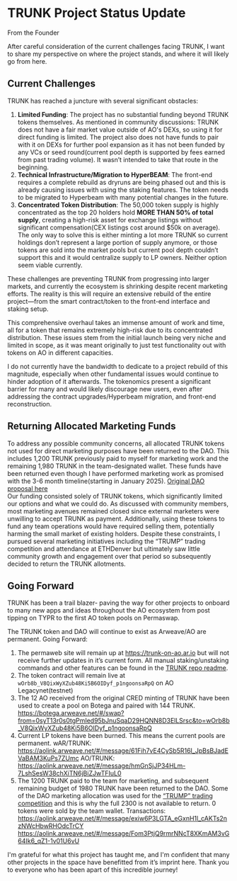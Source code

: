 # TRUNK Project Status Update

From the Founder

After careful consideration of the current challenges facing TRUNK, I want to share my perspective on where the project stands, and where it will likely go from here.

## Current Challenges

TRUNK has reached a juncture with several significant obstacles:

1. **Limited Funding**: The project has no substantial funding beyond TRUNK tokens themselves. As mentioned in community discussions: TRUNK does not have a fair market value outside of AO's DEXs, so using it for direct funding is limited. The project also does not have funds to pair with it on DEXs for further pool expansion as it has not been funded by any VCs or seed round(current pool depth is supported by fees earned from past trading volume). It wasn’t intended to take that route in the beginning.
2. **Technical Infrastructure/Migration to HyperBEAM**: The front-end requires a complete rebuild as dryruns are being phased out and this is already causing issues with using the staking features. The token needs to be migrated to Hyperbeam with many potential changes in the future.
3. **Concentrated Token Distribution**: The 50,000 token supply is highly concentrated as the top 20 holders hold **MORE THAN 50% of total supply**, creating a high-risk asset for exchange listings without significant compensation(CEX listings cost around $50k on average). The only way to solve this is either minting a lot more TRUNK so current holdings don’t represent a large portion of supply anymore, or those tokens are sold into the market pools but current pool depth couldn’t support this and it would centralize supply to LP owners. Neither option seem viable currently.

These challenges are preventing TRUNK from progressing into larger markets, and currently the ecosystem is shrinking despite recent marketing efforts. The reality is this will require an extensive rebuild of the entire project—from the smart contract/token to the front-end interface and staking setup.

This comprehensive overhaul takes an immense amount of work and time, all for a token that remains extremely high-risk due to its concentrated distribution. These issues stem from the initial launch being very niche and limited in scope, as it was meant originally to just test functionality out with tokens on AO in different capacities.

I do not currently have the bandwidth to dedicate to a project rebuild of this magnitude, especially when other fundamental issues would continue to hinder adoption of it afterwards. The tokenomics present a significant barrier for many and would likely discourage new users, even after addressing the contract upgrades/Hyperbeam migration, and front-end reconstruction. 

## Returning Allocated Marketing Funds

To address any possible community concerns, all allocated TRUNK tokens not used for direct marketing purposes have been returned to the DAO. This includes 1,200 TRUNK previously paid to myself for marketing work and the remaining 1,980 TRUNK in the team-designated wallet. These funds have been returned even though I have performed marketing work as promised with the 3-6 month timeline(starting in January 2025). [Original DAO proposal here](https://cw4qfq7vwti2n5hpukpumwkmdhokqioqnc42hbtb2lzcagnbimfa.arweave.net/FbkCw_W00ab076KfRllMGdyoIdBouaOGYdLyIBmhQwo)  
Our funding consisted solely of TRUNK tokens, which significantly limited our options and what we could do. As discussed with community members, most marketing avenues remained closed since external marketers were unwilling to accept TRUNK as payment. Additionally, using these tokens to fund any team operations would have required selling them, potentially harming the small market of existing holders. 
Despite these constraints, I pursued several marketing initiatives including the “TRUMP” trading competition and attendance at ETHDenver but ultimately saw little community growth and engagement over that period so subsequently decided to return the TRUNK allotments.

## Going Forward

TRUNK has been a trail blazer- paving the way for other projects to onboard to many new apps and ideas throughout the AO ecosystem from post tipping on TYPR to the first AO token pools on Permaswap.

The TRUNK token and DAO will continue to exist as Arweave/AO are permanent.
Going Forward:

1. The permaweb site will remain up at https://trunk-on-ao.ar.io but will not receive further updates in it’s current form.
    All manual staking/unstaking commands and other features can be found in the [TRUNK repo readme](https://github.com/Jonny-Ringo/TRUNK/blob/main/README.md).
2. The token contract will remain live at `wOrb8b_V8QixWyXZub48Ki5B6OIDyf_p1ngoonsaRpQ` on AO Legacynet(testnet)
3. The 12 AO received from the original CRED minting of TRUNK have been used to create a pool on Botega and paired with 144 TRUNK. 
https://botega.arweave.net/#/swap?from=0syT13r0s0tgPmIed95bJnuSqaD29HQNN8D3ElLSrsc&to=wOrb8b_V8QixWyXZub48Ki5B6OIDyf_p1ngoonsaRpQ
4. Current LP tokens have been burned. This means the current pools are permanent.
wAR/TRUNK: https://aolink.arweave.net/#/message/61Fih7vE4CySb5R16I_JpBsBJadEVaBAM3KuPs7ZUmc
AO/TRUNK: https://aolink.arweave.net/#/message/hmGnSjJP34HLm-7LshSesW38chXiTN6jBiZJwTFIuL0
5. The 1200 TRUNK paid to the team for marketing, and subsequent remaining budget of 1980 TRUNK have been returned to the DAO. Some of the DAO marketing allocation was used for the [“TRUMP” trading competition](https://x.com/TrunkToken/status/1882161312652018049) and this is why the full 2300 is not available to return. 0 tokens were sold by the team wallet.
Transactions:
https://aolink.arweave.net/#/message/exiw6P3LGTA_eGxnH1l_cAKTs2nzNWcHbwRHOdcTrCY
https://aolink.arweave.net/#/message/Fom3PtjQ9rmrNNcT8XKmAM3vG64Ik6_qZ1-1v01U6vU

I'm grateful for what this project has taught me, and I'm confident that many other projects in the space have benefitted from it’s imprint here. Thank you to everyone who has been apart of this incredible journey!
